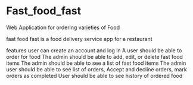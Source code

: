 # Fast_food_fast
Web Application for ordering varieties of Food

faat food fast is a food delivery service app for a restaurant


features
user can create an account and log in
A user should be able to order for food
The admin should be able to add, edit, or delete fast food items
The admin should be able to see a list of fast food items
The admin user should be able to see list of orders, Accept and decline orders, mark orders as completed
User should be able to see history of ordered food
